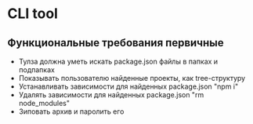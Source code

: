 # CLI tool

## Функциональные требования первичные
- Тулза должна уметь искать package.json файлы в папках и подпапках
- Показывать пользователю найденные проекты, как tree-структуру
- Устанавливать зависимости для найденных package.json "npm i"
- Удалять зависимости для найденных package.json "rm node_modules"
- Зиповать архив и паролить его


